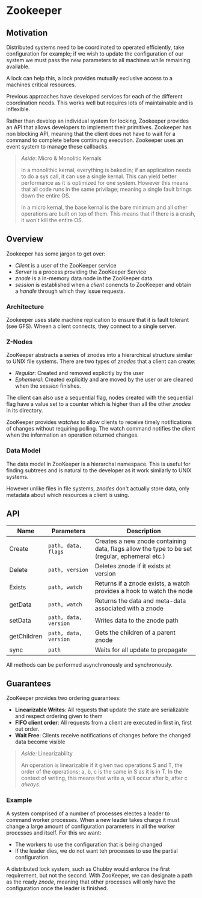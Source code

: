 # Zookeeper

## Motivation

Distributed systems need to be coordinated to operated efficiently, take configuration for example; if we wish to update the configuration of our system we must pass the new parameters to all machines while remaining available. 

A lock can help this, a lock provides mutually exclusive access to a machines critical resources. 

Previous approaches have developed services for each of the different coordination needs. This works well but requires lots of maintainable and is inflexible. 

Rather than develop an individual system for locking, Zookeeper provides an API that allows developers to implement their primitives. 
Zookeeper has non blocking API, meaning that the client does not have to wait for a command to complete before continuing execution. Zookeeper uses an event system to manage these callbacks. 

>_Aside_: Micro & Monolitic Kernals
> 
> In a monolithic kernal, everything is baked in; if an application needs to do a sys call, it can use a single kernal. This can yield better performance as it is optimized for one system. However this means that all code runs in the same privilage; meaning a single fault brings down the entire OS.
>
> In a micro kernal, the base kernal is the bare minimum and all other operations are built on top of them. This means that if there is a crash, it won't kill the entire OS.

## Overview

Zookeeper has some jargon to get over:
 
* _Client_ is a user of the ZooKeeper service
* _Server_ is a process providing the ZooKeeper Service
* _znode_ is a in-memory data node in the ZooKeeper data
* _session_ is established when a _client_ conencts to ZooKeeper and  obtain a _handle_ through which they issue requests. 

### Architecture

Zookeeper uses state machine replication to ensure that it is fault tolerant (see GFS). Wheen a client connects, they connect to a single server. 

### Z-Nodes

ZooKeeper abstracts a series of znodes into a hierarchical structure similar to UNIX file systems. There are two types of _znodes_ that a client can create:
* _Regular_: Created and removed explicitly by the user
* _Ephemeral_: Created explicitly and are moved by the user or are cleaned when the _session_ finishes.

The client can also use a sequential flag, nodes created with the sequential flag have a value set to a counter which is higher than all the other _znodes_ in its directory. 

ZooKeeper provides _watches_ to allow clients to receive timely notifications of changes without requiring polling. The watch command notifies the client when the information an operation returned changes. 

### Data Model

The data model in ZooKeeper is a hierarchal namespace. This is useful for finding subtrees and is natural to the developer as it work similarly to UNIX systems. 

However unlike files in file systems, _znodes_ don't actually store data, only metadata about which resources a client is using.

## API

| Name        | Parameters          |  Description                                                                                  |
|-------------|---------------------|-----------------------------------------------------------------------------------------------|
| Create      | `path, data, flags`   | Creates a new znode containing data, flags allow the type to be set (regular, ephemeral etc.) |
| Delete      | `path, version`       | Deletes znode if it exists at version                                                         |
| Exists      | `path, watch`         |  Returns if a znode exists, a watch provides a hook to watch the node                         |
| getData     | `path, watch`         | Returns the data and meta-data associated with a znode                                        |
| setData     | `path, data, version` | Writes data to the znode path                                                                 |
| getChildren | `path, data, version` |  Gets the children of a parent znode                                                          |
| sync        | `path`                | Waits for all update to propagate                                                             |

All methods can be performed asynchronously and synchronously. 

## Guarantees

ZooKeeper provides two ordering guarantees:

* **Linearizable Writes**: All requests that update the state are serializable and respect ordering given to them
* **FIFO client order**: All requests from a client are executed in first in, first out order. 
* **Wait Free**: Clients receive notifications of changes before the changed data become visible

>_Aside:_ Linearizability
> 
> An operation is linearizable if it given two operations S and T, the order of the operations; a, b, c is the same in S as it is in T. In the context of writing, this means that write a, will occur after b, after c _always_.

### Example

A system comprised of a number of processes electes a leader to command worker processes. When a new leader takes charge it must change a large amount of configuration parameters in all the worker processes and itself. For this we want:

* The workers to use the configuration that is being changed
* If the leader dies, we do not want teh processes to use the partial configuration. 

A distributed lock system, such as Chubby would enforce the first requirement, but not the second. With ZooKeeper, we can designate a path as the ready _znode_, meaning that other processes will only have the configuration once the leader is finished. 



